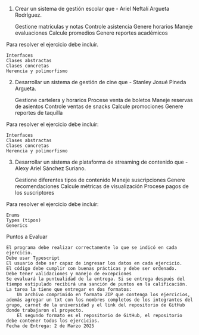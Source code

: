 1.  Crear un sistema de gestión escolar que - Ariel Neftalí Argueta Rodríguez.

    Gestione matrículas y notas
    Controle asistencia
    Genere horarios
    Maneje evaluaciones
    Calcule promedios
    Genere reportes académicos

Para resolver el ejercicio debe incluir.

    Interfaces
    Clases abstractas
    Clases concretas
    Herencia y polimorfismo

2.  Desarrollar un sistema de gestión de cine que - Stanley Josué Pineda Argueta.

    Gestione cartelera y horarios
    Procese venta de boletos
    Maneje reservas de asientos
    Controle ventas de snacks
    Calcule promociones
    Genere reportes de taquilla

Para resolver el ejercicio debe incluir:

    Interfaces
    Clases abstractas
    Clases concretas
    Herencia y polimorfismo

3.  Desarrollar un sistema de plataforma de streaming de contenido que - Alexy Ariel Sánchez Suriano.

    Gestione diferentes tipos de contenido
    Maneje suscripciones
    Genere recomendaciones
    Calcule métricas de visualización
    Procese pagos de los suscriptores

Para resolver el ejercicio debe incluir:

    Enums
    Types (tipos)
    Generics

Puntos a Evaluar

    El programa debe realizar correctamente lo que se indicó en cada ejercicio.
    Debe usar Typescript
    El usuario debe ser capaz de ingresar los datos en cada ejercicio.
    El código debe cumplir con buenas prácticas y debe ser ordenado.
    Debe tener validaciones y manejo de excepciones
    Se evaluará la puntualidad de la entrega. Si se entrega después del tiempo estipulado recibirá una sanción de puntos en la calificación.
    La tarea la tiene que entregar en dos formatos:
        Un archivo comprimido en formato ZIP que contenga los ejercicios, además agregar un txt con los nombres completos de los integrantes del grupo, carnet de la universidad y el link del repositorio de GitHub donde trabajaron el proyecto.
        El segundo formato es el repositorio de GitHub, el repositorio debe contener todos los ejercicios.
    Fecha de Entrega: 2 de Marzo 2025
